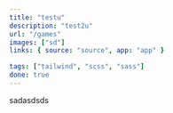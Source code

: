```yaml
---
title: "testu"
description: "test2u"
url: "/games"
images: ["sd"]
links: { source: "source", app: "app" }

tags: ["tailwind", "scss", "sass"]
done: true
---
```


sadasdsds
